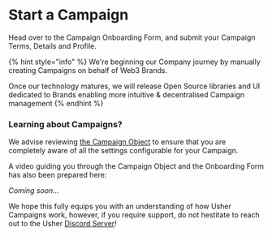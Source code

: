 # Start a Campaign

Head over to the Campaign Onboarding Form, and submit your Campaign Terms, Details and Profile.

{% hint style="info" %}
We're beginning our Company journey by manually creating Campaigns on behalf of Web3 Brands.&#x20;

Once our technology matures, we will release Open Source libraries and UI dedicated to Brands enabling more intuitive & decentralised Campaign management
{% endhint %}

### Learning about Campaigns?

We advise reviewing [the Campaign Object](the-campaign-object.md) to ensure that you are completely aware of all the settings configurable for your Campaign.

A video guiding you through the Campaign Object and the Onboarding Form has also been prepared here:

_Coming soon..._

We hope this fully equips you with an understanding of how Usher Campaigns work, however, if you require support, do not hestitate to reach out to the Usher [Discord Server](https://go.usher.so/discord)!
